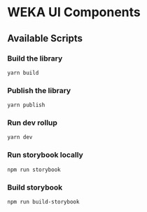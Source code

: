 # WEKA UI Components

## Available Scripts

### Build the library

```
yarn build
```

### Publish the library

```
yarn publish
```

### Run dev rollup

```
yarn dev
```

### Run storybook locally

```
npm run storybook
```

### Build storybook

```
npm run build-storybook
```
